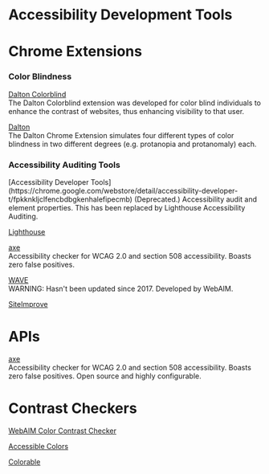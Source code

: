 Accessibility Development Tools
===============================

# Chrome Extensions

<h3>Color Blindness</h3>

[Dalton Colorblind](https://chrome.google.com/webstore/detail/colorblind-dalton-for-goo/afcafnelafcgjinkaeohkalmfececool?hl=en)  
The Dalton Colorblind extension was developed for color blind individuals to enhance the contrast of websites, thus enhancing visibility to that user.


[Dalton](https://chrome.google.com/webstore/detail/dalton/imknobcnmlabealhbhfhpbfodgbbdnfa?hl=en)  
The Dalton Chrome Extension simulates four different types of color blindness in two different degrees (e.g. protanopia and protanomaly) each.

<h3>Accessibility Auditing Tools</h3>
[Accessibility Developer Tools]
(https://chrome.google.com/webstore/detail/accessibility-developer-t/fpkknkljclfencbdbgkenhalefipecmb)  
(Deprecated.) Accessibility audit and element properties. This has been replaced by Lighthouse Accessibility Auditing.  

[Lighthouse](https://chrome.google.com/webstore/detail/lighthouse/blipmdconlkpinefehnmjammfjpmpbjk)

[axe](https://chrome.google.com/webstore/detail/axe/lhdoppojpmngadmnindnejefpokejbdd)  
Accessibility checker for WCAG 2.0 and section 508 accessibility. Boasts zero false positives. 

[WAVE](https://chrome.google.com/webstore/detail/wave-evaluation-tool/jbbplnpkjmmeebjpijfedlgcdilocofh)  
WARNING: Hasn't been updated since 2017.
Developed by WebAIM.

[SiteImprove](https://chrome.google.com/webstore/detail/siteimprove-accessibility/efcfolpjihicnikpmhnmphjhhpiclljc?hl=en-US)


# APIs
[axe](https://www.deque.com/axe/axe-for-web/)  
Accessibility checker for WCAG 2.0 and section 508 accessibility. Boasts zero false positives. Open source and highly configurable.

# Contrast Checkers
[WebAIM Color Contrast Checker](https://webaim.org/resources/contrastchecker/)

[Accessible Colors](https://accessible-colors.com/)

[Colorable](https://colorable.jxnblk.com/)
